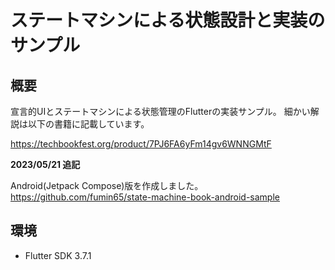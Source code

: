 # ステートマシンによる状態設計と実装のサンプル

## 概要

宣言的UIとステートマシンによる状態管理のFlutterの実装サンプル。
細かい解説は以下の書籍に記載しています。

https://techbookfest.org/product/7PJ6FA6yFm14gv6WNNGMtF


**2023/05/21 追記**

Android(Jetpack Compose)版を作成しました。  
https://github.com/fumin65/state-machine-book-android-sample

## 環境

+ Flutter SDK 3.7.1
